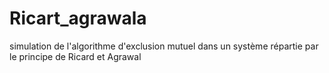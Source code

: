 # Ricart_agrawala
simulation de l'algorithme d'exclusion mutuel dans un système répartie par le principe de Ricard et Agrawal   
